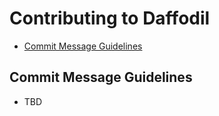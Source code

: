 # Contributing to Daffodil
 - [Commit Message Guidelines](#commit)

## <a name="commit"></a> Commit Message Guidelines
- TBD